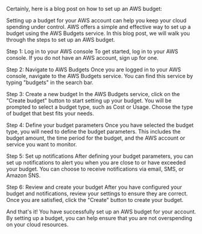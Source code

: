 Certainly, here is a blog post on how to set up an AWS budget:

Setting up a budget for your AWS account can help you keep your cloud spending under control. AWS offers a simple and effective way to set up a budget using the AWS Budgets service. In this blog post, we will walk you through the steps to set up an AWS budget.

Step 1: Log in to your AWS console
To get started, log in to your AWS console. If you do not have an AWS account, sign up for one.

Step 2: Navigate to AWS Budgets
Once you are logged in to your AWS console, navigate to the AWS Budgets service. You can find this service by typing "budgets" in the search bar.

Step 3: Create a new budget
In the AWS Budgets service, click on the "Create budget" button to start setting up your budget. You will be prompted to select a budget type, such as Cost or Usage. Choose the type of budget that best fits your needs.

Step 4: Define your budget parameters
Once you have selected the budget type, you will need to define the budget parameters. This includes the budget amount, the time period for the budget, and the AWS account or service you want to monitor.

Step 5: Set up notifications
After defining your budget parameters, you can set up notifications to alert you when you are close to or have exceeded your budget. You can choose to receive notifications via email, SMS, or Amazon SNS.

Step 6: Review and create your budget
After you have configured your budget and notifications, review your settings to ensure they are correct. Once you are satisfied, click the "Create" button to create your budget.

And that's it! You have successfully set up an AWS budget for your account. By setting up a budget, you can help ensure that you are not overspending on your cloud resources.


